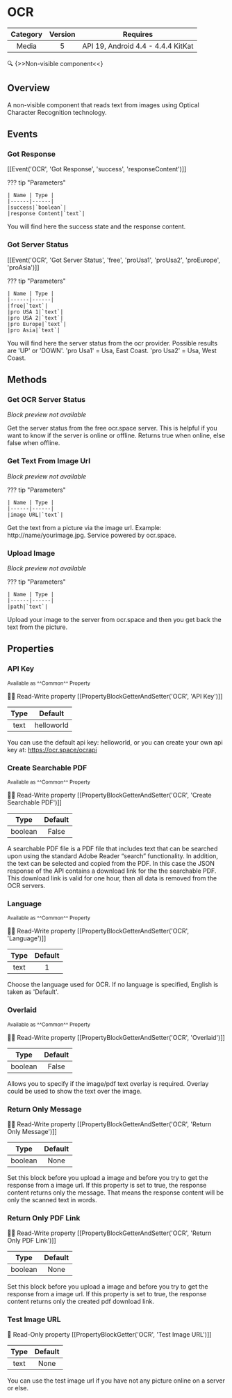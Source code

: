 # OCR

| Category | Version | Requires |
|:--------:|:-------:|:--------:|
|Media|5|API 19, Android 4.4 - 4.4.4 KitKat|

:mag: {>>Non-visible component<<}

## Overview

A non-visible component that reads text from images using Optical Character Recognition technology.

## Events

### Got Response

[[Event('OCR', 'Got Response', 'success', 'responseContent')]]

??? tip "Parameters"

    | Name | Type |
    |------|------|
    |success|`boolean`|
    |response Content|`text`|


You will find here the success state and the response content.

### Got Server Status

[[Event('OCR', 'Got Server Status', 'free', 'proUsa1', 'proUsa2', 'proEurope', 'proAsia')]]

??? tip "Parameters"

    | Name | Type |
    |------|------|
    |free|`text`|
    |pro USA 1|`text`|
    |pro USA 2|`text`|
    |pro Europe|`text`|
    |pro Asia|`text`|


You will find here the server status from the ocr provider. Possible results are 'UP' or 'DOWN'. 'pro Usa1' = Usa, East Coast. 'pro Usa2' = Usa, West Coast.

## Methods

### Get OCR Server Status

_Block preview not available_

Get the server status from the free ocr.space server. This is helpful if you want to know if the server is online or offline. Returns true when online, else false when offline.

### Get Text From Image Url

_Block preview not available_

??? tip "Parameters"

    | Name | Type |
    |------|------|
    |image URL|`text`|


Get the text from a picture via the image url. Example: http://name/yourimage.jpg. Service powered by ocr.space.

### Upload Image

_Block preview not available_

??? tip "Parameters"

    | Name | Type |
    |------|------|
    |path|`text`|


Upload your image to the server from ocr.space and then you get back the text from the picture.

## Properties

### API Key

<small>Available as ^^Common^^ Property</small>

:eyes::pencil: Read-Write property
[[PropertyBlockGetterAndSetter('OCR', 'API Key')]]

| Type | Default |
|:----:|:-------:|
|text|helloworld|

You can use the default api key: helloworld, or you can create your own api key at: https://ocr.space/ocrapi

### Create Searchable PDF

<small>Available as ^^Common^^ Property</small>

:eyes::pencil: Read-Write property
[[PropertyBlockGetterAndSetter('OCR', 'Create Searchable PDF')]]

| Type | Default |
|:----:|:-------:|
|boolean|False|

A searchable PDF file is a PDF file that includes text that can be searched upon using the standard Adobe Reader “search” functionality. In addition, the text can be selected and copied from the PDF. In this case the JSON response of the API contains a download link for the the searchable PDF. This download link is valid for one hour, than all data is removed from the OCR servers.

### Language

<small>Available as ^^Common^^ Property</small>

:eyes::pencil: Read-Write property
[[PropertyBlockGetterAndSetter('OCR', 'Language')]]

| Type | Default |
|:----:|:-------:|
|text|1|

Choose the language used for OCR. If no language is specified, English is taken as 'Default'.

### Overlaid

<small>Available as ^^Common^^ Property</small>

:eyes::pencil: Read-Write property
[[PropertyBlockGetterAndSetter('OCR', 'Overlaid')]]

| Type | Default |
|:----:|:-------:|
|boolean|False|

Allows you to specify if the image/pdf text overlay is required. Overlay could be used to show the text over the image.

### Return Only Message

:eyes::pencil: Read-Write property
[[PropertyBlockGetterAndSetter('OCR', 'Return Only Message')]]

| Type | Default |
|:----:|:-------:|
|boolean|None|

Set this block before you upload a image and before you try to get the response from a image url. If this property is set to true, the response content returns only the message. That means the response content will be only the scanned text in words.

### Return Only PDF Link

:eyes::pencil: Read-Write property
[[PropertyBlockGetterAndSetter('OCR', 'Return Only PDF Link')]]

| Type | Default |
|:----:|:-------:|
|boolean|None|

Set this block before you upload a image and before you try to get the response from a image url. If this property is set to true, the response content returns only the created pdf download link.

### Test Image URL

:eyes: Read-Only property
[[PropertyBlockGetter('OCR', 'Test Image URL')]]

| Type | Default |
|:----:|:-------:|
|text|None|

You can use the test image url if you have not any picture online on a server or else.